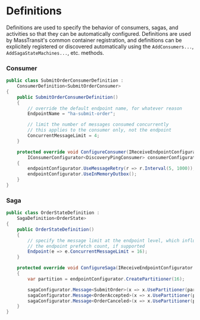 # Definitions

Definitions are used to specify the behavior of consumers, sagas, and activities so that they can be automatically configured. Definitions are used by MassTransit's common container registration, and definitions can be explicitely registered or discovered automatically using the `AddConsumers...`, `AddSagaStateMachines...`, etc. methods.

### Consumer

```cs
public class SubmitOrderConsumerDefinition :
    ConsumerDefinition<SubmitOrderConsumer>
{
    public SubmitOrderConsumerDefinition()
    {
        // override the default endpoint name, for whatever reason
        EndpointName = "ha-submit-order";

        // limit the number of messages consumed concurrently
        // this applies to the consumer only, not the endpoint
        ConcurrentMessageLimit = 4;
    }

    protected override void ConfigureConsumer(IReceiveEndpointConfigurator endpointConfigurator,
        IConsumerConfigurator<DiscoveryPingConsumer> consumerConfigurator)
    {
        endpointConfigurator.UseMessageRetry(r => r.Interval(5, 1000));
        endpointConfigurator.UseInMemoryOutbox();
    }
}
```

### Saga

```cs
public class OrderStateDefinition :
    SagaDefinition<OrderState>
{
    public OrderStateDefinition()
    {
        // specify the message limit at the endpoint level, which influences
        // the endpoint prefetch count, if supported
        Endpoint(e => e.ConcurrentMessageLimit = 16);
    }

    protected override void ConfigureSaga(IReceiveEndpointConfigurator endpointConfigurator, ISagaConfigurator<OrderState> sagaConfigurator)
    {
        var partition = endpointConfigurator.CreatePartitioner(16);

        sagaConfigurator.Message<SubmitOrder>(x => x.UsePartitioner(partition, m => m.Message.CorrelationId));
        sagaConfigurator.Message<OrderAccepted>(x => x.UsePartitioner(partition, m => m.Message.CorrelationId));
        sagaConfigurator.Message<OrderCanceled>(x => x.UsePartitioner(partition, m => m.Message.CorrelationId));
    }
}
```

